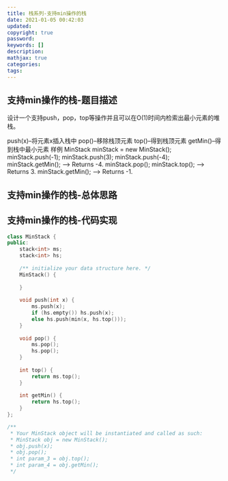 ```yaml
---
title: 栈系列-支持min操作的栈
date: 2021-01-05 00:42:03
updated:
copyright: true
password:
keywords: []
description: 
mathjax: true
categories:
tags: 
---
```


## 支持min操作的栈-题目描述

设计一个支持push，pop，top等操作并且可以在O(1)时间内检索出最小元素的堆栈。

push(x)–将元素x插入栈中
pop()–移除栈顶元素
top()–得到栈顶元素
getMin()–得到栈中最小元素
样例
MinStack minStack = new MinStack();
minStack.push(-1);
minStack.push(3);
minStack.push(-4);
minStack.getMin();   --> Returns -4.
minStack.pop();
minStack.top();      --> Returns 3.
minStack.getMin();   --> Returns -1.

## 支持min操作的栈-总体思路

## 支持min操作的栈-代码实现

```cpp
class MinStack {
public:
    stack<int> ms;
    stack<int> hs;
    
    /** initialize your data structure here. */
    MinStack() {
        
    }
    
    void push(int x) {
        ms.push(x);
        if (hs.empty()) hs.push(x);
        else hs.push(min(x, hs.top()));
    }
    
    void pop() {
        ms.pop();
        hs.pop();
    }
    
    int top() {
        return ms.top();
    }
    
    int getMin() {
        return hs.top();
    }
};

/**
 * Your MinStack object will be instantiated and called as such:
 * MinStack obj = new MinStack();
 * obj.push(x);
 * obj.pop();
 * int param_3 = obj.top();
 * int param_4 = obj.getMin();
 */
```

